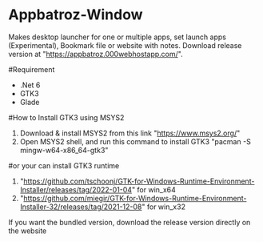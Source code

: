 # Appbatroz-Window
Makes desktop launcher for one or multiple apps, set launch apps (Experimental), Bookmark file or website with notes.
Download release version at "https://appbatroz.000webhostapp.com/".

#Requirement

- .Net 6
- GTK3
- Glade

#How to Install GTK3 using MSYS2
1. Download & install MSYS2 from this link "https://www.msys2.org/"
2. Open MSYS2 shell, and run this command to install GTK3 "pacman -S mingw-w64-x86_64-gtk3"

#or your can install GTK3 runtime 
1. "https://github.com/tschoonj/GTK-for-Windows-Runtime-Environment-Installer/releases/tag/2022-01-04" for win_x64
2. "https://github.com/miegir/GTK-for-Windows-Runtime-Environment-Installer-32/releases/tag/2021-12-08" for win_x32
   
If you want the bundled version, download the release version directly on the website
